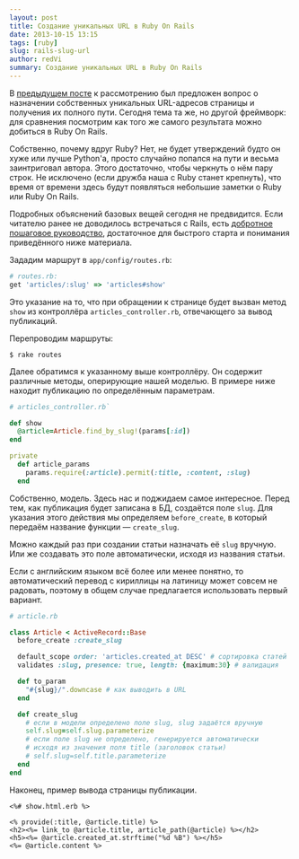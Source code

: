 ```yaml
---
layout: post
title: Создание уникальных URL в Ruby On Rails
date: 2013-10-15 13:15
tags: [ruby]
slug: rails-slug-url
author: redVi
summary: Создание уникальных URL в Ruby On Rails
---
```


В [предыдущем посте](http://www.unix-lab.org/posts/get-absolute-url/) к рассмотрению был предложен вопрос о назначении собственных уникальных URL-адресов страницы и получения их полного пути. Сегодня тема та же, но другой фреймворк: для сравнения посмотрим как того же самого результата можно добиться в Ruby On Rails.

Собственно, почему вдруг Ruby? Нет, не будет утверждений будто он хуже или лучше Python'а, просто случайно попался на пути и весьма заинтриговал автора. Этого достаточно, чтобы черкнуть о нём пару строк. Не исключено (если дружба наша с Ruby станет крепнуть), что время от времени здесь будут появляться небольшие заметки о Ruby или Ruby On Rails.

Подробных объяснений базовых вещей сегодня не предвидится. Если читателю ранее не доводилось встречаться с Rails, есть [добротное пошаговое руководство](http://ruby.railstutorial.org/ruby-on-rails-tutorial-book), достаточное для быстрого старта и понимания приведённого ниже материала.

Зададим маршрут в `app/config/routes.rb`:

```ruby
# routes.rb:
get 'articles/:slug' => 'articles#show'
```

Это указание на то, что при обращении к странице будет вызван метод `show` из контроллёра `articles_controller.rb`, отвечающего за вывод публикаций.

Перепроводим маршруты:

```console
$ rake routes
```

Далее обратимся к указанному выше контроллёру. Он содержит различные методы, оперирующие нашей моделью. В примере ниже находит публикацию по определённым параметрам.

```ruby
# articles_controller.rb`

def show
  @article=Article.find_by_slug!(params[:id])
end

private
  def article_params
    params.require(:article).permit(:title, :content, :slug)
  end
```

Собственно, модель. Здесь нас и поджидаем самое интересное. Перед тем, как публикация будет записана в БД, создаётся поле `slug`. Для указания этого действия мы определяем `before_create`, в который передаём название функции &mdash; `create_slug`.

Можно каждый раз при создании статьи назначать её `slug` вручную. Или же создавать это поле автоматически, исходя из названия статьи.

Если с английским языком всё более или менее понятно, то автоматический перевод с кириллицы на латиницу может совсем не радовать, поэтому в общем случае предлагается использовать первый вариант.

```ruby
# article.rb

class Article < ActiveRecord::Base
  before_create :create_slug

  default_scope order: 'articles.created_at DESC' # сортировка статей
  validates :slug, presence: true, length: {maximum:30} # валидация

  def to_param
    "#{slug}/".downcase # как выводить в URL
  end

  def create_slug
    # если в модели определено поле slug, slug задаётся вручную
    self.slug=self.slug.parameterize
    # если поле slug не определено, генерируется автоматически
    # исходя из значения поля title (заголовок статьи)
    # self.slug=self.title.parameterize
  end
end
```

Наконец, пример вывода страницы публикации.

```css+erb
<%# show.html.erb %>

<% provide(:title, @article.title) %>
<h2><%= link_to @article.title, article_path(@article) %></h2>
<h5><%= @article.created_at.strftime("%d %B") %></h5>
<%= @article.content %>
```
